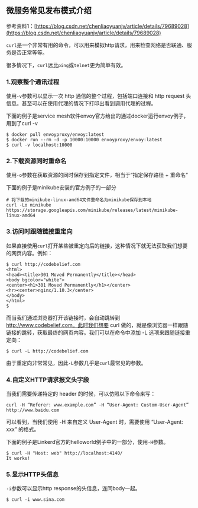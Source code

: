 ## 微服务常见发布模式介绍

参考资料1：[https://blog.csdn.net/chenliaoyuanjv/article/details/79689028](https://blog.csdn.net/chenliaoyuanjv/article/details/79689028) 

`curl`是一个非常有用的命令，可以用来模拟http请求，用来检查网络是否联通、服务是否正常等等。

很多情况下，`curl`远比`ping`或`telnet`更为简单有效。

### 1.观察整个通讯过程

使用`-v`参数可以显示一次 http 通信的整个过程，包括端口连接和 http request 头信息。甚至可以在使用代理的情况下打印出看到调用代理的过程。

下面的例子是service mesh软件envoy官方给出的通过docker运行envoy例子，用到了curl -v

```
$ docker pull envoyproxy/envoy:latest
$ docker run --rm -d -p 10000:10000 envoyproxy/envoy:latest
$ curl -v localhost:10000
```

### 2.下载资源同时重命名

使用`-o`参数在获取资源的同时保存到指定文件，相当于“指定保存路径 + 重命名”

下面的例子是minikube安装的官方例子的一部分

```
# 将下载的minikube-linux-amd64文件重命名为minikube保存到本地
curl -Lo minikube https://storage.googleapis.com/minikube/releases/latest/minikube-linux-amd64
```

### 3.访问时跟随链接重定向

如果直接使用`curl`打开某些被重定向后的链接，这种情况下就无法获取我们想要的网页内容。例如： 

```shell
$ curl http://codebelief.com
<html>
<head><title>301 Moved Permanently</title></head>
<body bgcolor="white">
<center><h1>301 Moved Permanently</h1></center>
<hr><center>nginx/1.10.3</center>
</body>
</html>
$
```

而当我们通过浏览器打开该链接时，会自动跳转到 http://www.codebelief.com。此时我们想要 curl 做的，就是像浏览器一样跟随链接的跳转，获取最终的网页内容。我们可以在命令中添加 -L 选项来跟随链接重定向：

```shell
$ curl -L http://codebelief.com
```

由于重定向非常常见，因此`-L`参数几乎是`curl`最常见的参数。

### 4.自定义HTTP请求报文头字段

当我们需要传递特定的 header 的时候，可以仿照以下命令来写： 

```shell
curl -H “Referer: www.example.com” -H “User-Agent: Custom-User-Agent” http://www.baidu.com
```

可以看到，当我们使用 -H 来自定义 User-Agent 时，需要使用 “User-Agent: xxx” 的格式。

下面的例子是Linkerd官方的helloworld例子中的一部分，使用`-H`参数。

```shell
$ curl -H "Host: web" http://localhost:4140/
It works!
```

### 5.显示HTTP头信息

`-i`参数可以显示http response的头信息，连同body一起。

```shell
$ curl -i www.sina.com
```